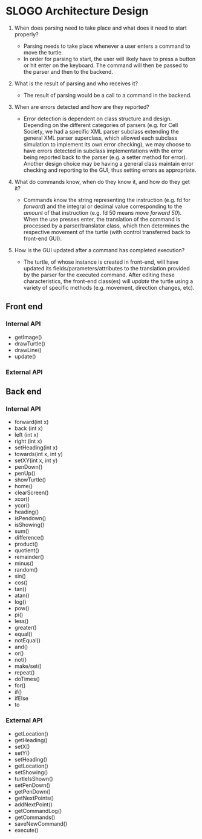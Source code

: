# SLOGO Architecture Design
1.  When does parsing need to take place and what does it need to start properly?
    * Parsing needs to take place whenever a user enters a command to move the turtle. 
    * In order for parsing to start, the user will likely have to press a button or hit enter on the keyboard. The command will then be passed to the parser and then to the backend. 

2.  What is the result of parsing and who receives it?
    * The result of parsing would be a call to a command in the backend.

3.  When are errors detected and how are they reported?
    * Error detection is dependent on class structure and design. Depending on the different categories of parsers (e.g. for Cell Society, we had a specific XML parser subclass extending the general XML parser superclass, which allowed each subclass simulation to implement its own error checking), we may choose to have errors detected in subclass implementations with the error being reported back to the parser (e.g. a setter method for error). Another design choice may be having a general class maintain error checking and reporting to the GUI, thus setting errors as appropriate.

4.  What do commands know, when do they know it, and how do they get it?
    * Commands know the string representing the instruction (e.g. fd for *forward*) and the integral or decimal value corresponding to the *amount* of that instruction (e.g. fd 50 means *move forward 50*). When the use presses enter, the translation of the command is processed by a parser/translator class, which then determines the respective movement of the turtle (with control transferred back to front-end GUI).

5.  How is the GUI updated after a command has completed execution?
    * The turtle, of whose instance is created in front-end, will have updated its fields/parameters/attributes to the translation provided by the parser for the executed command. After editing these characteristics, the front-end class(es) will *update* the turtle using a variety of specific methods (e.g. movement, direction changes, etc).


## Front end 
### Internal API
* getImage()
* drawTurtle()
* drawLine()
* update()

### External API 

## Back end 
### Internal API 
* forward(int x)
* back (int x)
* left (int x)
* right (int x)
* setHeading(int x)
* towards(int x, int y)
* setXY(int x, int y)
* penDown()
* penUp()
* showTurtle()
* home()
* clearScreen()
* xcor()
* ycor()
* heading()
* isPendown()
* isShowing()
* sum()
* difference()
* product()
* quotient()
* remainder()
* minus()
* random()
* sin()
* cos()
* tan()
* atan()
* log()
* pow()
* pi()
* less()
* greater()
* equal()
* notEqual()
* and()
* or()
* not()
* make/set()
* repeat()
* doTimes()
* for()
* if()
* ifElse
* to 

### External API 
* getLocation()
* getHeading()
* setX()
* setY()
* setHeading()
* getLocation()
* setShowing()
* turtleIsShown()
* setPenDown()
* getPenDown()
* getNextPoints()
* addNextPoint()
* getCommandLog()
* getCommands()
* saveNewCommand()
* execute()